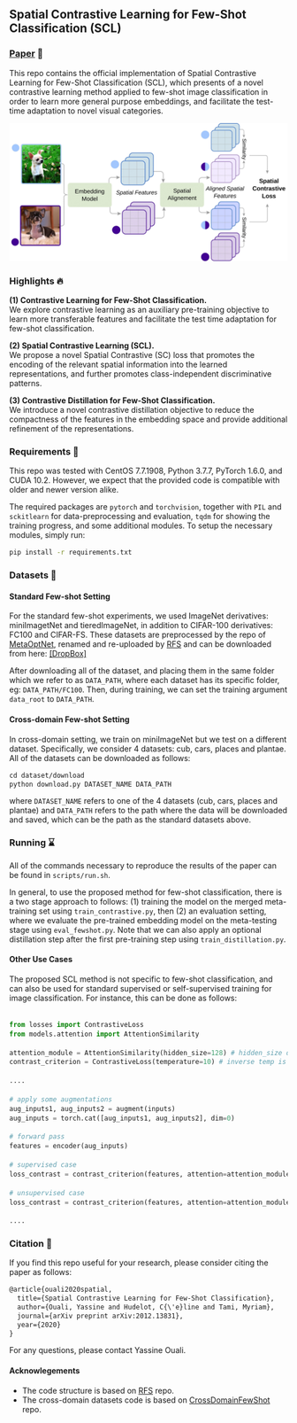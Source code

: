 ## Spatial Contrastive Learning for Few-Shot Classification (SCL)

### [Paper](https://arxiv.org/abs/2012.13831) :page_with_curl:

This repo contains the official implementation of Spatial Contrastive Learning for Few-Shot Classification (SCL), which presents
of a novel contrastive learning method applied to few-shot image classification in 
order to learn more general purpose embeddings, and facilitate the test-time adaptation to novel visual categories.

<p align="center">
  <a href="https://arxiv.org/abs/2012.13831">
    <img src="image/SCL.jpg" width="550">
  </a>
</p>

### Highlights :fire:

**(1) Contrastive Learning for Few-Shot Classification.** \
We explore contrastive learning as an auxiliary pre-training objective to
learn more transferable features and facilitate the test time adaptation for few-shot 
classification. 

**(2) Spatial Contrastive Learning (SCL).** \
We propose a novel Spatial Contrastive (SC) loss
that promotes the encoding of the relevant spatial information into the learned representations,
and further promotes class-independent discriminative patterns.

**(3) Contrastive Distillation for Few-Shot Classification.** \
We introduce a novel contrastive distillation objective to reduce the compactness of the features
in the embedding space and provide additional refinement of the representations.


### Requirements :wrench:

This repo was tested with CentOS 7.7.1908, Python 3.7.7, PyTorch 1.6.0, and CUDA 10.2. However, we expect that the provided code is compatible with older and newer version alike.

The required packages are `pytorch` and `torchvision`, together with `PIL` and `sckitlearn` for data-preprocessing and evaluation, `tqdm` for showing the training progress, and some additional modules. To setup the necessary modules, simply run:

```bash
pip install -r requirements.txt
```

### Datasets :minidisc:

#### Standard Few-shot Setting

For the standard few-shot experiments, we used ImageNet derivatives: miniImagetNet and tieredImageNet, in addition to CIFAR-100 derivatives: FC100 and CIFAR-FS.
These datasets are preprocessed by the repo of [MetaOptNet](https://github.com/kjunelee/MetaOptNet), 
renamed and re-uploaded by [RFS](https://github.com/WangYueFt/rfs) and can be downloaded from here: [[DropBox]](https://www.dropbox.com/sh/6yd1ygtyc3yd981/AABVeEqzC08YQv4UZk7lNHvya?dl=0)

After downloading all of the dataset, and placing them in the same folder which we refer to as `DATA_PATH`, where each
dataset has its specific folder, eg: `DATA_PATH/FC100`. Then, during training, we can set the training argument `data_root` to `DATA_PATH`.

#### Cross-domain Few-shot Setting

In cross-domain setting, we train on miniImageNet but we test on a different dataset. Specifically, we consider 4 datasets: cub, cars, places and plantae.
All of the datasets can be downloaded as follows:

```shell
cd dataset/download
python download.py DATASET_NAME DATA_PATH
```

where `DATASET_NAME` refers to one of the 4 datasets (cub, cars, places and plantae) and `DATA_PATH` refers to
the path where the data will be downloaded and saved,
which can be the path as the standard datasets above.

### Running :hourglass:

All of the commands necessary to reproduce the results of the paper can be found in `scripts/run.sh`.

In general, to use the proposed method for few-shot classification, there is a two stage approach to follows: (1) training the model on the
merged meta-training set using `train_contrastive.py`, then (2) an evaluation setting, where we evaluate the pre-trained embedding model on
the meta-testing stage using `eval_fewshot.py`. Note that we can also apply an optional distillation step after the 
first pre-training step using `train_distillation.py`.

#### Other Use Cases 

The proposed SCL method is not specific to few-shot classification, and can also be used for
standard supervised or self-supervised training for image classification.
For instance, this can be done as follows:

```python

from losses import ContrastiveLoss
from models.attention import AttentionSimilarity

attention_module = AttentionSimilarity(hidden_size=128) # hidden_size depends on the encoder
contrast_criterion = ContrastiveLoss(temperature=10) # inverse temp is used (0.1)

....

# apply some augmentations
aug_inputs1, aug_inputs2 = augment(inputs) 
aug_inputs = torch.cat([aug_inputs1, aug_inputs2], dim=0)

# forward pass
features = encoder(aug_inputs)

# supervised case
loss_contrast = contrast_criterion(features, attention=attention_module, labels=labels)

# unsupervised case
loss_contrast = contrast_criterion(features, attention=attention_module, labels=None)

....


```

### Citation :pencil:

If you find this repo useful for your research, please consider citing the paper as follows:

```
@article{ouali2020spatial,
  title={Spatial Contrastive Learning for Few-Shot Classification},
  author={Ouali, Yassine and Hudelot, C{\'e}line and Tami, Myriam},
  journal={arXiv preprint arXiv:2012.13831},
  year={2020}
}
```

For any questions, please contact Yassine Ouali.

#### Acknowlegements

* The code structure is based on [RFS](https://github.com/WangYueFt/rfs) repo.
* The cross-domain datasets code is based on [CrossDomainFewShot](https://github.com/hytseng0509/CrossDomainFewShot) repo.



